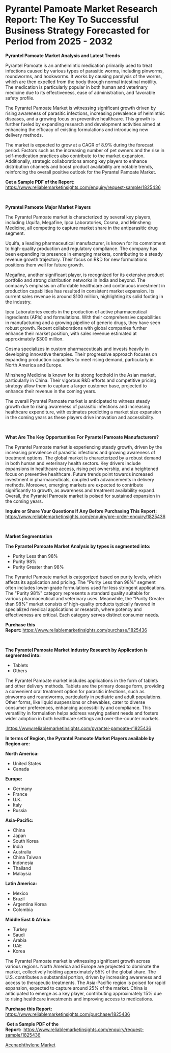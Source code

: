<p><h1>Pyrantel Pamoate Market Research Report: The Key To Successful Business Strategy Forecasted for Period from 2025 - 2032</h1></p><p><strong>Pyrantel Pamoate Market Analysis and Latest Trends</strong></p>
<p><p>Pyrantel Pamoate is an anthelmintic medication primarily used to treat infections caused by various types of parasitic worms, including pinworms, roundworms, and hookworms. It works by causing paralysis of the worms, which are then expelled from the body through normal intestinal motility. The medication is particularly popular in both human and veterinary medicine due to its effectiveness, ease of administration, and favorable safety profile.</p><p>The Pyrantel Pamoate Market is witnessing significant growth driven by rising awareness of parasitic infections, increasing prevalence of helminthic diseases, and a growing focus on preventive healthcare. This growth is further fueled by expanding research and development activities aimed at enhancing the efficacy of existing formulations and introducing new delivery methods.</p><p>The market is expected to grow at a CAGR of 8.9% during the forecast period. Factors such as the increasing number of pet owners and the rise in self-medication practices also contribute to the market expansion. Additionally, strategic collaborations among key players to enhance distribution channels and boost product availability are notable trends, reinforcing the overall positive outlook for the Pyrantel Pamoate Market.</p></p>
<p><strong>Get a Sample PDF of the Report:&nbsp;</strong> <a href="https://www.reliablemarketinsights.com/enquiry/request-sample/1825436?utm_campaign=3044&utm_medium=2&utm_source=Github&utm_content=ia&utm_term=01042025&utm_id=pyrantel-pamoate">https://www.reliablemarketinsights.com/enquiry/request-sample/1825436</a></p>
<p>&nbsp;</p>
<p><strong>Pyrantel Pamoate Major Market Players</strong></p>
<p><p>The Pyrantel Pamoate market is characterized by several key players, including Uquifa, Megafine, Ipca Laboratories, Cosma, and Minsheng Medicine, all competing to capture market share in the antiparasitic drug segment.</p><p>Uquifa, a leading pharmaceutical manufacturer, is known for its commitment to high-quality production and regulatory compliance. The company has been expanding its presence in emerging markets, contributing to a steady revenue growth trajectory. Their focus on R&D for new formulations positions them well for future growth.</p><p>Megafine, another significant player, is recognized for its extensive product portfolio and strong distribution networks in India and beyond. The company’s emphasis on affordable healthcare and continuous investment in production capabilities has resulted in consistent market expansion. Its current sales revenue is around $100 million, highlighting its solid footing in the industry.</p><p>Ipca Laboratories excels in the production of active pharmaceutical ingredients (APIs) and formulations. With their comprehensive capabilities in manufacturing and a growing pipeline of generic drugs, they have seen robust growth. Recent collaborations with global companies further enhance their market position, with sales revenue estimated at approximately $300 million.</p><p>Cosma specializes in custom pharmaceuticals and invests heavily in developing innovative therapies. Their progressive approach focuses on expanding production capacities to meet rising demand, particularly in North America and Europe.</p><p>Minsheng Medicine is known for its strong foothold in the Asian market, particularly in China. Their vigorous R&D efforts and competitive pricing strategy allow them to capture a larger customer base, projected to enhance their revenue in the coming years.</p><p>The overall Pyrantel Pamoate market is anticipated to witness steady growth due to rising awareness of parasitic infections and increasing healthcare expenditure, with estimates predicting a market size expansion in the coming years as these players drive innovation and accessibility.</p></p>
<p>&nbsp;</p>
<p><strong>What Are The Key Opportunities For Pyrantel Pamoate Manufacturers?</strong></p>
<p><p>The Pyrantel Pamoate market is experiencing steady growth, driven by the increasing prevalence of parasitic infections and growing awareness of treatment options. The global market is characterized by a robust demand in both human and veterinary health sectors. Key drivers include expansions in healthcare access, rising pet ownership, and a heightened focus on preventive healthcare. Future trends point towards increased investment in pharmaceuticals, coupled with advancements in delivery methods. Moreover, emerging markets are expected to contribute significantly to growth, as awareness and treatment availability expand. Overall, the Pyrantel Pamoate market is poised for sustained expansion in the coming years.</p></p>
<p><strong>Inquire or Share Your Questions If Any Before Purchasing This Report:</strong> <a href="https://www.reliablemarketinsights.com/enquiry/pre-order-enquiry/1825436?utm_campaign=3044&utm_medium=2&utm_source=Github&utm_content=ia&utm_term=01042025&utm_id=pyrantel-pamoate">https://www.reliablemarketinsights.com/enquiry/pre-order-enquiry/1825436</a></p>
<p>&nbsp;</p>
<p><strong>Market Segmentation</strong></p>
<p><strong>The Pyrantel Pamoate Market Analysis by types is segmented into:</strong></p>
<p><ul><li>Purity Less than 98%</li><li>Purity 98%</li><li>Purity Greater than 98%</li></ul></p>
<p><p>The Pyrantel Pamoate market is categorized based on purity levels, which affects its application and pricing. The "Purity Less than 98%" segment often includes lower-grade formulations used for less stringent applications. The "Purity 98%" category represents a standard quality suitable for various pharmaceutical and veterinary uses. Meanwhile, the "Purity Greater than 98%" market consists of high-quality products typically favored in specialized medical applications or research, where potency and effectiveness are critical. Each category serves distinct consumer needs.</p></p>
<p><strong>Purchase this Report:&nbsp;</strong><a href="https://www.reliablemarketinsights.com/purchase/1825436?utm_campaign=3044&utm_medium=2&utm_source=Github&utm_content=ia&utm_term=01042025&utm_id=pyrantel-pamoate">https://www.reliablemarketinsights.com/purchase/1825436</a></p>
<p>&nbsp;</p>
<p><strong>The Pyrantel Pamoate Market Industry Research by Application is segmented into:</strong></p>
<p><ul><li>Tablets</li><li>Others</li></ul></p>
<p><p>The Pyrantel Pamoate market includes applications in the form of tablets and other delivery methods. Tablets are the primary dosage form, providing a convenient oral treatment option for parasitic infections, such as pinworms and roundworms, particularly in pediatric and adult populations. Other forms, like liquid suspensions or chewables, cater to diverse consumer preferences, enhancing accessibility and compliance. This versatility in formulation helps address varying patient needs and fosters wider adoption in both healthcare settings and over-the-counter markets.</p></p>
<p><a href="https://www.reliablemarketinsights.com/pyrantel-pamoate-r1825436?utm_campaign=3044&utm_medium=2&utm_source=Github&utm_content=ia&utm_term=01042025&utm_id=pyrantel-pamoate">&nbsp;https://www.reliablemarketinsights.com/pyrantel-pamoate-r1825436</a></p>
<p><strong>In terms of Region, the Pyrantel Pamoate Market Players available by Region are:</strong></p>
<p>
    <p> <strong> North America: </strong>
        <ul>
            <li>United States</li>
            <li>Canada</li>
        </ul>
        </p> 
    <p> <strong> Europe: </strong>
        <ul>
            <li>Germany</li>
            <li>France</li>
            <li>U.K.</li>
            <li>Italy</li>
            <li>Russia</li>
        </ul>
        </p> 
    <p> <strong> Asia-Pacific: </strong>
        <ul>
            <li>China</li>
            <li>Japan</li>
            <li>South Korea</li>
            <li>India</li>
            <li>Australia</li>
            <li>China Taiwan</li>
            <li>Indonesia</li>
            <li>Thailand</li>
            <li>Malaysia</li>
        </ul>
        </p> 
    <p> <strong> Latin America: </strong>
        <ul>
            <li>Mexico</li>
            <li>Brazil</li>
            <li>Argentina Korea</li>
            <li>Colombia</li>
        </ul>
        </p> 
    <p> <strong> Middle East & Africa: </strong>
        <ul>
            <li>Turkey</li>
            <li>Saudi</li>
            <li>Arabia</li>
            <li>UAE</li>
            <li>Korea</li>
        </ul>
    </p>
    </p>
<p><p>The Pyrantel Pamoate market is witnessing significant growth across various regions. North America and Europe are projected to dominate the market, collectively holding approximately 55% of the global share. The U.S. contributes a substantial portion, driven by increasing awareness and access to therapeutic treatments. The Asia-Pacific region is poised for rapid expansion, expected to capture around 25% of the market. China is anticipated to emerge as a key player, contributing approximately 15% due to rising healthcare investments and improving access to medications.</p></p>
<p><strong>Purchase this Report: </strong><a href="https://www.reliablemarketinsights.com/purchase/1825436?utm_campaign=3044&utm_medium=2&utm_source=Github&utm_content=ia&utm_term=01042025&utm_id=pyrantel-pamoate">https://www.reliablemarketinsights.com/purchase/1825436</a></p>
<p>&nbsp;<strong>Get a Sample PDF of the Report:&nbsp;&nbsp;</strong><a href="https://www.reliablemarketinsights.com/enquiry/request-sample/1825436?utm_campaign=3044&utm_medium=2&utm_source=Github&utm_content=ia&utm_term=01042025&utm_id=pyrantel-pamoate">https://www.reliablemarketinsights.com/enquiry/request-sample/1825436</a></p>
<p><strong></strong></p>
<p><p><a href="https://github.com/elodielamto06/Market-Research-Report-List-1/blob/main/acenaphthylene-market.md?utm_campaign=3044&utm_medium=2&utm_source=Github&utm_content=ia&utm_term=01042025&utm_id=pyrantel-pamoate">Acenaphthylene Market</a></p></p>